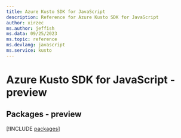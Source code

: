 ```yaml
---
title: Azure Kusto SDK for JavaScript
description: Reference for Azure Kusto SDK for JavaScript
author: xirzec
ms.author: jeffish
ms.data: 09/25/2023
ms.topic: reference
ms.devlang: javascript
ms.service: kusto
---
```

# Azure Kusto SDK for JavaScript - preview
## Packages - preview
[!INCLUDE [packages](kusto-index.md)]